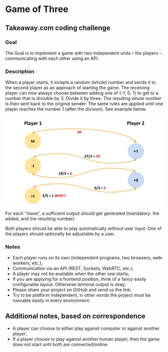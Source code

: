 # Game of Three

## Takeaway.com coding challenge

### Goal
The Goal is to implement a game with two independent units – the players – communicating with each other using an API.

### Description
When a player starts, it incepts a random (whole) number and sends it to the second player as an approach of starting the game. The receiving player can now always choose between adding one of​ {­-1, 0, 1} to get to a number that is divisible by​ 3. Divide it by three. The resulting whole number is then sent back to the original sender. The same rules are applied until one player reaches the number 1 (after the division). See example below.

![Scheme](scheme.png)

For each "move", a sufficient output should get generated (mandatory: the added, and the resulting number).

Both players should be able to play automatically without user input. One of the players should optionally be adjustable by a user.

### Notes
- Each player runs on its own (independent programs, two browsers, web‐workers, etc.);
- Communication via an API (REST, Sockets, WebRTC, etc.);
- A player may not be available when the other one starts;
- If you are applying for a frontend position, think of a fancy​ easily​ configurable layout. Otherwise terminal output is okay;
- Please share your project on GitHub and send us the link;
- Try to be platform independent, in other words the project must be runnable easily in every environment.

## Additional notes, based on correspondence
- A player can choose to either play against computer or against another player;
- If a player choose to play against another human player, then the game does not start until both are connected/online.
